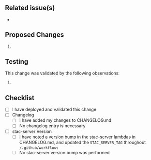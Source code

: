 ## Related issue(s)

-

## Proposed Changes

1. 

## Testing

This change was validated by the following observations:

1. 

## Checklist

- [ ] I have deployed and validated this change
- [ ] Changelog
  - [ ] I have added my changes to CHANGELOG.md
  - [ ] No changelog entry is necessary
- [ ] stac-server Version
  - [ ] I have noted a version bump in the stac-server lambdas in CHANGELOG.md, and updated the `STAC_SERVER_TAG` throughout `/.github/workflows`
  - [ ] No stac-server version bump was performed
